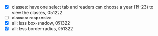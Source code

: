 - [x] classes: have one select tab and readers can choose a year (19-23) to view the classes, 051222
- [ ] classes: responsive
- [x] all: less box-shadow, 051322
- [x] all: less border-radius, 051322